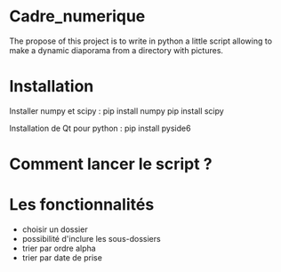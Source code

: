 # Cadre_numerique
The propose of this project is to write in python a little script allowing to make a dynamic diaporama from a directory with pictures.

# Installation
Installer numpy et scipy :
pip install numpy
pip install scipy

Installation de Qt pour python :
pip install pyside6

# Comment lancer le script ?

# Les fonctionnalités
- choisir un dossier
- possibilité d'inclure les sous-dossiers
- trier par ordre alpha
- trier par date de prise
